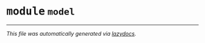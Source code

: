 <!-- markdownlint-disable -->

# <kbd>module</kbd> `model`








---

_This file was automatically generated via [lazydocs](https://github.com/ml-tooling/lazydocs)._
